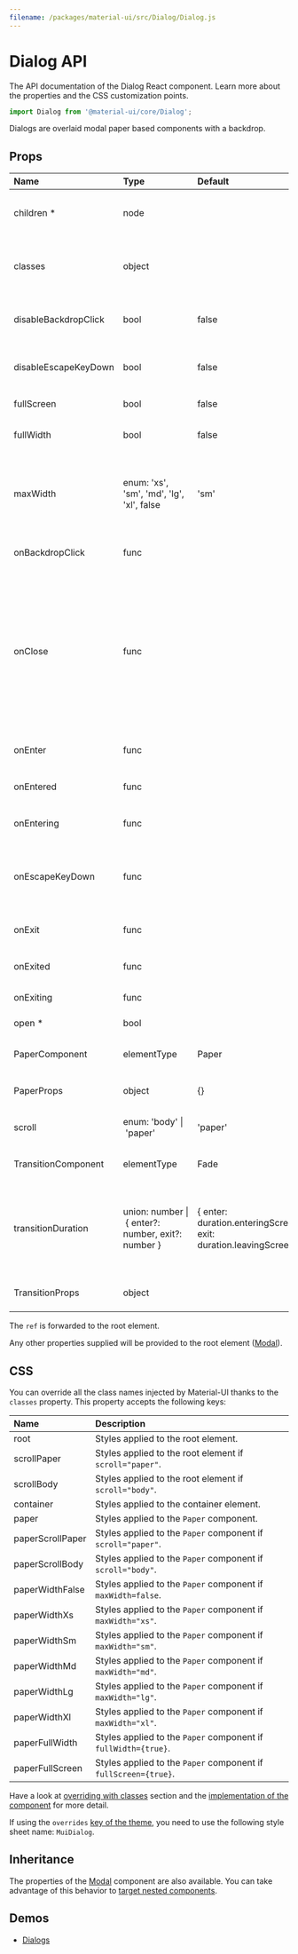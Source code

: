 ```yaml
---
filename: /packages/material-ui/src/Dialog/Dialog.js
---
```


<!--- This documentation is automatically generated, do not try to edit it. -->

# Dialog API

<p class="description">The API documentation of the Dialog React component. Learn more about the properties and the CSS customization points.</p>

```js
import Dialog from '@material-ui/core/Dialog';
```

Dialogs are overlaid modal paper based components with a backdrop.

## Props

| Name | Type | Default | Description |
|:-----|:-----|:--------|:------------|
| <span class="prop-name required">children&nbsp;*</span> | <span class="prop-type">node</span> |  | Dialog children, usually the included sub-components. |
| <span class="prop-name">classes</span> | <span class="prop-type">object</span> |  | Override or extend the styles applied to the component. See [CSS API](#css) below for more details. |
| <span class="prop-name">disableBackdropClick</span> | <span class="prop-type">bool</span> | <span class="prop-default">false</span> | If `true`, clicking the backdrop will not fire the `onClose` callback. |
| <span class="prop-name">disableEscapeKeyDown</span> | <span class="prop-type">bool</span> | <span class="prop-default">false</span> | If `true`, hitting escape will not fire the `onClose` callback. |
| <span class="prop-name">fullScreen</span> | <span class="prop-type">bool</span> | <span class="prop-default">false</span> | If `true`, the dialog will be full-screen |
| <span class="prop-name">fullWidth</span> | <span class="prop-type">bool</span> | <span class="prop-default">false</span> | If `true`, the dialog stretches to `maxWidth`. |
| <span class="prop-name">maxWidth</span> | <span class="prop-type">enum:&nbsp;'xs', 'sm', 'md', 'lg', 'xl', false<br></span> | <span class="prop-default">'sm'</span> | Determine the max-width of the dialog. The dialog width grows with the size of the screen. Set to `false` to disable `maxWidth`. |
| <span class="prop-name">onBackdropClick</span> | <span class="prop-type">func</span> |  | Callback fired when the backdrop is clicked. |
| <span class="prop-name">onClose</span> | <span class="prop-type">func</span> |  | Callback fired when the component requests to be closed.<br><br>**Signature:**<br>`function(event: object, reason: string) => void`<br>*event:* The event source of the callback<br>*reason:* Can be:`"escapeKeyDown"`, `"backdropClick"` |
| <span class="prop-name">onEnter</span> | <span class="prop-type">func</span> |  | Callback fired before the dialog enters. |
| <span class="prop-name">onEntered</span> | <span class="prop-type">func</span> |  | Callback fired when the dialog has entered. |
| <span class="prop-name">onEntering</span> | <span class="prop-type">func</span> |  | Callback fired when the dialog is entering. |
| <span class="prop-name">onEscapeKeyDown</span> | <span class="prop-type">func</span> |  | Callback fired when the escape key is pressed, `disableKeyboard` is false and the modal is in focus. |
| <span class="prop-name">onExit</span> | <span class="prop-type">func</span> |  | Callback fired before the dialog exits. |
| <span class="prop-name">onExited</span> | <span class="prop-type">func</span> |  | Callback fired when the dialog has exited. |
| <span class="prop-name">onExiting</span> | <span class="prop-type">func</span> |  | Callback fired when the dialog is exiting. |
| <span class="prop-name required">open&nbsp;*</span> | <span class="prop-type">bool</span> |  | If `true`, the Dialog is open. |
| <span class="prop-name">PaperComponent</span> | <span class="prop-type">elementType</span> | <span class="prop-default">Paper</span> | The component used to render the body of the dialog. |
| <span class="prop-name">PaperProps</span> | <span class="prop-type">object</span> | <span class="prop-default">{}</span> | Properties applied to the [`Paper`](/api/paper/) element. |
| <span class="prop-name">scroll</span> | <span class="prop-type">enum:&nbsp;'body'&nbsp;&#124;<br>&nbsp;'paper'<br></span> | <span class="prop-default">'paper'</span> | Determine the container for scrolling the dialog. |
| <span class="prop-name">TransitionComponent</span> | <span class="prop-type">elementType</span> | <span class="prop-default">Fade</span> | The component used for the transition. |
| <span class="prop-name">transitionDuration</span> | <span class="prop-type">union:&nbsp;number&nbsp;&#124;<br>&nbsp;{ enter?: number, exit?: number }<br></span> | <span class="prop-default">{ enter: duration.enteringScreen, exit: duration.leavingScreen }</span> | The duration for the transition, in milliseconds. You may specify a single timeout for all transitions, or individually with an object. |
| <span class="prop-name">TransitionProps</span> | <span class="prop-type">object</span> |  | Properties applied to the `Transition` element. |

The `ref` is forwarded to the root element.

Any other properties supplied will be provided to the root element ([Modal](/api/modal/)).

## CSS

You can override all the class names injected by Material-UI thanks to the `classes` property.
This property accepts the following keys:


| Name | Description |
|:-----|:------------|
| <span class="prop-name">root</span> | Styles applied to the root element.
| <span class="prop-name">scrollPaper</span> | Styles applied to the root element if `scroll="paper"`.
| <span class="prop-name">scrollBody</span> | Styles applied to the root element if `scroll="body"`.
| <span class="prop-name">container</span> | Styles applied to the container element.
| <span class="prop-name">paper</span> | Styles applied to the `Paper` component.
| <span class="prop-name">paperScrollPaper</span> | Styles applied to the `Paper` component if `scroll="paper"`.
| <span class="prop-name">paperScrollBody</span> | Styles applied to the `Paper` component if `scroll="body"`.
| <span class="prop-name">paperWidthFalse</span> | Styles applied to the `Paper` component if `maxWidth=false`.
| <span class="prop-name">paperWidthXs</span> | Styles applied to the `Paper` component if `maxWidth="xs"`.
| <span class="prop-name">paperWidthSm</span> | Styles applied to the `Paper` component if `maxWidth="sm"`.
| <span class="prop-name">paperWidthMd</span> | Styles applied to the `Paper` component if `maxWidth="md"`.
| <span class="prop-name">paperWidthLg</span> | Styles applied to the `Paper` component if `maxWidth="lg"`.
| <span class="prop-name">paperWidthXl</span> | Styles applied to the `Paper` component if `maxWidth="xl"`.
| <span class="prop-name">paperFullWidth</span> | Styles applied to the `Paper` component if `fullWidth={true}`.
| <span class="prop-name">paperFullScreen</span> | Styles applied to the `Paper` component if `fullScreen={true}`.

Have a look at [overriding with classes](/customization/overrides/#overriding-with-classes) section
and the [implementation of the component](https://github.com/mui-org/material-ui/blob/next/packages/material-ui/src/Dialog/Dialog.js)
for more detail.

If using the `overrides` [key of the theme](/customization/themes/#css),
you need to use the following style sheet name: `MuiDialog`.

## Inheritance

The properties of the [Modal](/api/modal/) component are also available.
You can take advantage of this behavior to [target nested components](/guides/api/#spread).

## Demos

- [Dialogs](/demos/dialogs/)

